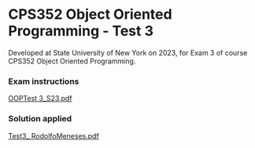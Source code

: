 # CPS352 Object Oriented Programming - Test 3

Developed at State University of New York on 2023, for Exam 3 of course CPS352 Object Oriented Programming.

### Exam instructions
[OOPTest 3_S23.pdf](https://github.com/RodoJML/CPS352_ObjectOrientedProgramming_Exam3/files/12796284/OOPTest.3_S23.pdf)

### Solution applied
[Test3_ RodolfoMeneses.pdf](https://github.com/RodoJML/CPS352_ObjectOrientedProgramming_Exam3/files/12796288/Test3_.RodolfoMeneses.pdf)
